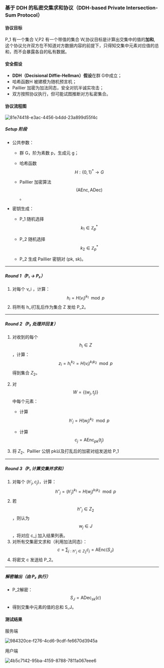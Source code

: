 ###  **基于 DDH 的私密交集求和协议（DDH-based Private Intersection-Sum Protocol）**

#### 协议目标

P_1 有一个集合 V,P2 有一个带值的集合 W,协议目标是计算出交集中的值的**加和**,这个协议允许双方在不知道对方数据内容的前提下，只得知交集中元素对应值的总和，而不会暴露各自的私有数据。

####  安全假设

- **DDH（Decisional Diffie-Hellman）假设**在群 G中成立；
- 哈希函数H 被建模为随机预言机；
- Paillier 加密为加法同态，安全对抗半诚实攻击；
- 双方按照协议执行，但可能试图推断对方私密集合。

#### 协议流程图

![81e74418-e3ac-4456-b4dd-23a899d55f4c](E:\Desktop\wangan\2025\project6\readme.assets\81e74418-e3ac-4456-b4dd-23a899d55f4c.png)

##### Setup 阶段

- 公共参数：
  - 群 G，阶为素数 p，生成元 g；
  - 哈希函数 
    $$
    H : \{0,1\}^* \rightarrow G
    $$
    
  - Paillier 加密算法
    $$
    (\text{AEnc}, \text{ADec})
    $$
    。
- 密钥生成：
  - P_1 随机选择 
    $$
    k_1 \in \mathbb{Z}_p^*
    $$
    
  - P_2 随机选择
    $$
    k_2 \in \mathbb{Z}_p^*
    $$
    
  - P_2 生成 Paillier 密钥对 (pk, sk)。

---

##### Round 1（P₁ → P₂）

1. 对每个 v_i ，计算：
   $$
   h_i = H(v_i)^{k_1} \mod p
   $$
2. 将所有 h_i打乱后作为集合 Z 发给 P_2。

---

##### Round 2（P₂ 处理并回复）

1. 对收到的每个
   $$
   h_i \in Z
   $$
   ，计算：
   $$
   z_i = h_i^{k_2} = H(v_i)^{k_1k_2} \mod p
   $$
   得到集合 $Z_2$。
2. 对 
   $$
   W = \{(w_j, t_j)\}
   $$
   中每个元素：
   - 计算
     $$
     h'_j = H(w_j)^{k_2} \mod p
     $$
     
   - 计算 
     $$
     c_j = \text{AEnc}_{pk}(t_j)
     $$
     
3. 将 $Z_2$、Paillier 公钥 pk以及打乱后的加密对组发送给 P_1

---

##### Round 3（P₁ 计算交集并求和）

1. 对每个 $(h'_j, c_j)$，计算：
   $$
   h''_j = (h'_j)^{k_1} = H(w_j)^{k_1k_2} \mod p
   $$
2. 若
   $$
   h''_j \in Z_2
   $$
   ，则认为
   $$
   w_j \in J
   $$
   ，将对应 c_j 加入结果列表。
3. 对所有交集密文求和（利用加法同态）：
   $$
   c = \sum_{j : h''_j \in Z_2} c_j = \text{AEnc}(S_J)
   $$
4. 将密文 c 发送给 P_2。

---

##### 解密输出（由 P₂ 执行）

- P_2解密：
  $$
  S_J = \text{ADec}_{sk}(c)
  $$
- 得到交集中元素的值的总和 S_J。

#### 测试结果

服务端

![984320ce-f276-4cd6-9cdf-fe6670d3945a](E:\Desktop\wangan\2025\project6\readme.assets\984320ce-f276-4cd6-9cdf-fe6670d3945a.png)

用户端

![4b5c7142-95ba-4159-8788-7811a067eee6](E:\Desktop\wangan\2025\project6\readme.assets\4b5c7142-95ba-4159-8788-7811a067eee6.png)